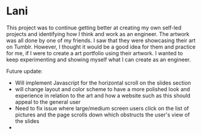 # Lani

This project was to continue getting better at creating my own self-led projects and identifying how I think and work as an engineer.
The artwork was all done by one of my friends. I saw that they were showcasing their art on Tumblr. However, I thought it would be a 
good idea for them and practice for me, if I were to create a art portfolio using their artwork. 
I wanted to keep experimenting and showing myself what I can create as an engineer. 


Future update:
- Will implement Javascript for the horizontal scroll on the slides section
- will change layout and color scheme to have a more polished look and experience in relation to the art and how a website such as this should appeal to the general user
- Need to fix issue where large/medium screen users click on the list of pictures and the page scrolls down which obstructs the user's view of the slides
- 
